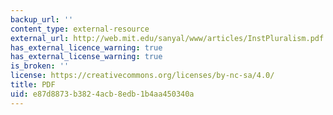 ```yaml
---
backup_url: ''
content_type: external-resource
external_url: http://web.mit.edu/sanyal/www/articles/InstPluralism.pdf
has_external_licence_warning: true
has_external_license_warning: true
is_broken: ''
license: https://creativecommons.org/licenses/by-nc-sa/4.0/
title: PDF
uid: e87d8873-b382-4acb-8edb-1b4aa450340a
---
```

